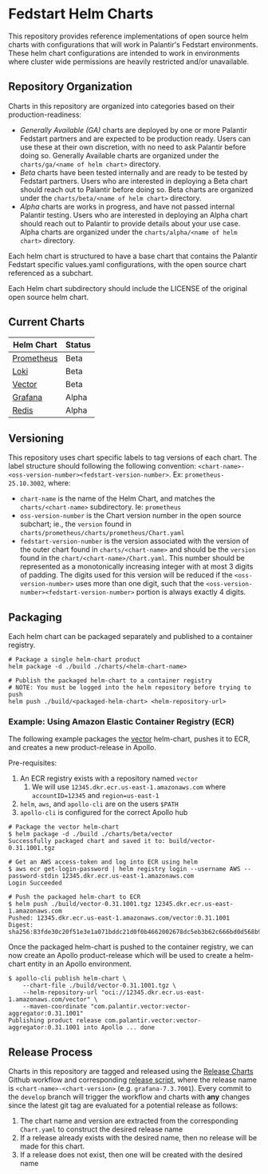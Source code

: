 # Fedstart Helm Charts

This repository provides reference implementations of open source helm charts with configurations that will work in Palantir's Fedstart environments. These helm chart configurations are intended to work in environments where cluster wide permissions are heavily restricted and/or unavailable.

## Repository Organization

Charts in this repository are organized into categories based on their production-readiness:

* *Generally Available (GA)* charts are deployed by one or more Palantir Fedstart partners and are expected to be production ready. Users can use these at their own discretion, with no need to ask Palantir before doing so. Generally Available charts are organized under the `charts/ga/<name of helm chart>` directory.
* *Beta* charts have been tested internally and are ready to be tested by Fedstart partners. Users who are interested in deploying a Beta chart should reach out to Palantir before doing so. Beta charts are organized under the `charts/beta/<name of helm chart>` directory.
* *Alpha* charts are works in progress, and have not passed internal Palantir testing. Users who are interested in deploying an Alpha chart should reach out to Palantir to provide details about your use case. Alpha charts are organized under the `charts/alpha/<name of helm chart>` directory.

Each helm chart is structured to have a base chart that contains the Palantir Fedstart specific values.yaml configurations, with the open source chart referenced as a subchart.

Each Helm chart subdirectory should include the LICENSE of the original open source helm chart.

## Current Charts

| Helm Chart                                                                                          | Status |
| --------------------------------------------------------------------------------------------------- | ------ |
| [Prometheus](https://github.com/palantir/fedstart-helm-charts/tree/develop/charts/beta/prometheus)  | Beta   |
| [Loki](https://github.com/palantir/fedstart-helm-charts/tree/develop/charts/beta/loki)              | Beta   |
| [Vector](https://github.com/palantir/fedstart-helm-charts/tree/develop/charts/beta/vector)          | Beta   |
| [Grafana](https://github.com/palantir/fedstart-helm-charts/tree/develop/charts/alpha/grafana)       | Alpha  |
| [Redis](https://github.com/palantir/fedstart-helm-charts/tree/develop/charts/alpha/redis)           | Alpha  |


## Versioning

This repository uses chart specific labels to tag versions of each chart. The label structure should following the following convention: `<chart-name>-<oss-version-number><fedstart-version-number>`. Ex: `prometheus-25.10.3002`, where:

* `chart-name` is the name of the Helm Chart, and matches the `charts/<chart-name>` subdirectory. Ie: `prometheus`
* `oss-version-number` is the Chart version number in the open source subchart; ie., the `version` found in `charts/prometheus/charts/prometheus/Chart.yaml`
* `fedstart-version-number` is the version associated with the version of the outer chart found in `charts/<chart-name>` and should be the `version` found in the `chart/<chart-name>/Chart.yaml`. This number should be represented as a monotonically increasing integer with at most 3 digits of padding. The digits used for this version will be reduced if the `<oss-version-number>` uses more than one digit, such that the `<oss-version-number><fedstart-version-number>` portion is always exactly 4 digits.

## Packaging

Each helm chart can be packaged separately and published to a container registry.

```shell
# Package a single helm-chart product
helm package -d ./build ./charts/<helm-chart-name>

# Publish the packaged helm-chart to a container registry
# NOTE: You must be logged into the helm repository before trying to push
helm push ./build/<packaged-helm-chart> <helm-repository-url>
```

### Example: Using Amazon Elastic Container Registry (ECR)

The following example packages the [vector](./charts/beta/vector) helm-chart, pushes it to ECR, and creates a new product-release in Apollo.

Pre-requisites:

1. An ECR registry exists with a repository named `vector`
   1. We will use `12345.dkr.ecr.us-east-1.amazonaws.com` where `accountID=12345` and `region=us-east-1`
2. `helm`, `aws`, and `apollo-cli` are on the users `$PATH`
3. `apollo-cli` is configured for the correct Apollo hub

```shell
# Package the vector helm-chart
$ helm package -d ./build ./charts/beta/vector
Successfully packaged chart and saved it to: build/vector-0.31.1001.tgz

# Get an AWS access-token and log into ECR using helm
$ aws ecr get-login-password | helm registry login --username AWS --password-stdin 12345.dkr.ecr.us-east-1.amazonaws.com
Login Succeeded

# Push the packaged helm-chart to ECR
$ helm push ./build/vector-0.31.1001.tgz 12345.dkr.ecr.us-east-1.amazonaws.com
Pushed: 12345.dkr.ecr.us-east-1.amazonaws.com/vector:0.31.1001
Digest: sha256:83fde30c20f51e3e1a071bddc21d0f0b4662002678dc5eb3b62c666bd0d568b9
```

Once the packaged helm-chart is pushed to the container registry, we can now create an Apollo product-release which will be used to create a helm-chart entity in an Apollo environment.

```shell
$ apollo-cli publish helm-chart \
    --chart-file ./build/vector-0.31.1001.tgz \
    --helm-repository-url "oci://12345.dkr.ecr.us-east-1.amazonaws.com/vector" \
    --maven-coordinate "com.palantir.vector:vector-aggregator:0.31.1001"
Publishing product release com.palantir.vector:vector-aggregator:0.31.1001 into Apollo ... done
```

## Release Process

Charts in this repository are tagged and released using the [Release Charts](.github/workflows/release.yaml) Github workflow and corresponding [release script](./script/release.sh), where the release name is `<chart-name>-<chart-version>` (e.g. `grafana-7.3.7001`). Every commit to the `develop` branch will trigger the workflow and charts with __any__ changes since the latest git tag are evaluated for a potential release as follows:

1. The chart name and version are extracted from the corresponding `Chart.yaml` to construct the desired release name
2. If a release already exists with the desired name, then no release will be made for this chart.
3. If a release does not exist, then one will be created with the desired name
